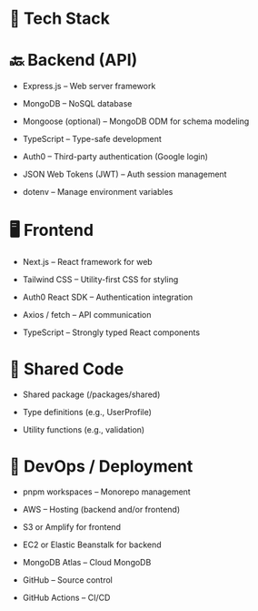 # 🧱 Tech Stack

# 🔙 Backend (API)

- Express.js – Web server framework

- MongoDB – NoSQL database

- Mongoose (optional) – MongoDB ODM for schema modeling

- TypeScript – Type-safe development

- Auth0 – Third-party authentication (Google login)

- JSON Web Tokens (JWT) – Auth session management

- dotenv – Manage environment variables

# 🖥️ Frontend

- Next.js – React framework for web

- Tailwind CSS – Utility-first CSS for styling

- Auth0 React SDK – Authentication integration

- Axios / fetch – API communication

- TypeScript – Strongly typed React components

# 🔁 Shared Code

- Shared package (/packages/shared)

- Type definitions (e.g., UserProfile)

- Utility functions (e.g., validation)

# 🚀 DevOps / Deployment

- pnpm workspaces – Monorepo management

- AWS – Hosting (backend and/or frontend)

- S3 or Amplify for frontend

- EC2 or Elastic Beanstalk for backend

- MongoDB Atlas – Cloud MongoDB

- GitHub – Source control

- GitHub Actions – CI/CD
